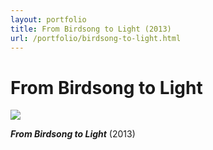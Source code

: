 ```yaml
---
layout: portfolio
title: From Birdsong to Light (2013)
url: /portfolio/birdsong-to-light.html
---
```

# From Birdsong to Light

![](../images/birdsong-to-light/birdsong1.jpg)  

_**From Birdsong to Light**_ (2013)
